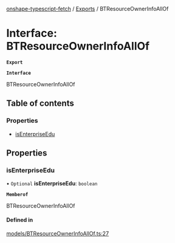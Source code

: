 [onshape-typescript-fetch](../README.md) / [Exports](../modules.md) / BTResourceOwnerInfoAllOf

# Interface: BTResourceOwnerInfoAllOf

**`Export`**

**`Interface`**

BTResourceOwnerInfoAllOf

## Table of contents

### Properties

- [isEnterpriseEdu](BTResourceOwnerInfoAllOf.md#isenterpriseedu)

## Properties

### isEnterpriseEdu

• `Optional` **isEnterpriseEdu**: `boolean`

**`Memberof`**

BTResourceOwnerInfoAllOf

#### Defined in

[models/BTResourceOwnerInfoAllOf.ts:27](https://github.com/toebes/onshape-typescript-fetch/blob/3e11ae1/models/BTResourceOwnerInfoAllOf.ts#L27)
